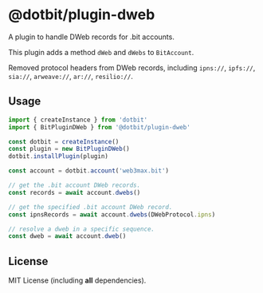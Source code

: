 # @dotbit/plugin-dweb

A plugin to handle DWeb records for .bit accounts.

This plugin adds a method `dWeb` and `dWebs` to `BitAccount`.

Removed protocol headers from DWeb records, including `ipns://`, `ipfs://`, `sia://`, `arweave://`, `ar://`, `resilio://`.

## Usage

```typescript
import { createInstance } from 'dotbit'
import { BitPluginDWeb } from '@dotbit/plugin-dweb'

const dotbit = createInstance()
const plugin = new BitPluginDWeb()
dotbit.installPlugin(plugin)

const account = dotbit.account('web3max.bit')

// get the .bit account DWeb records.
const records = await account.dwebs()

// get the specified .bit account DWeb record.
const ipnsRecords = await account.dwebs(DWebProtocol.ipns)

// resolve a dweb in a specific sequence.
const dweb = await account.dweb()
```

## License
MIT License (including **all** dependencies).

